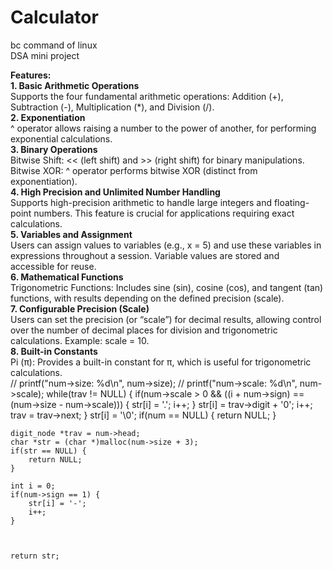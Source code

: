 # Calculator
bc command of linux <br>
DSA mini project <br>

<b> Features: </b> <br>
<b> 1. Basic Arithmetic Operations </b> <br>
Supports the four fundamental arithmetic operations: Addition (+), Subtraction (-), Multiplication (*), and Division (/). <br>
<b> 2. Exponentiation </b> <br>
^ operator allows raising a number to the power of another, for performing exponential calculations. <br>
<b> 3. Binary Operations </b> <br> 
Bitwise Shift: << (left shift) and >> (right shift) for binary manipulations. <br>
Bitwise XOR: ^ operator performs bitwise XOR (distinct from exponentiation). <br>
<b> 4. High Precision and Unlimited Number Handling </b> <br>
Supports high-precision arithmetic to handle large integers and floating-point numbers. This feature is crucial for applications requiring exact calculations. <br>
<b> 5. Variables and Assignment </b> <br>
Users can assign values to variables (e.g., x = 5) and use these variables in expressions throughout a session. Variable values are stored and accessible for reuse. <br>
<b> 6. Mathematical Functions </b> <br>
Trigonometric Functions: Includes sine (sin), cosine (cos), and tangent (tan) functions, with results depending on the defined precision (scale). <br>
<b> 7. Configurable Precision (Scale) </b> <br>
Users can set the precision (or “scale”) for decimal results, allowing control over the number of decimal places for division and trigonometric calculations. Example: scale = 10. <br>
<b> 8. Built-in Constants </b> <br>
Pi (π): Provides a built-in constant for π, which is useful for trigonometric calculations. <br>
// printf("num->size: %d\n", num->size);
    // printf("num->scale: %d\n", num->scale);
    while(trav != NULL) {
        if(num->scale > 0 && ((i + num->sign) == (num->size - num->scale))) {
            str[i] = '.';
            i++;
        }
        str[i] = trav->digit + '0';
        i++;
        trav = trav->next;
    }
    str[i] = '\0';
    if(num == NULL) {
        return NULL;
    }

    digit_node *trav = num->head;
    char *str = (char *)malloc(num->size + 3);
    if(str == NULL) {
        return NULL;
    }

    int i = 0;
    if(num->sign == 1) {
        str[i] = '-';
        i++;
    }

    

    return str;